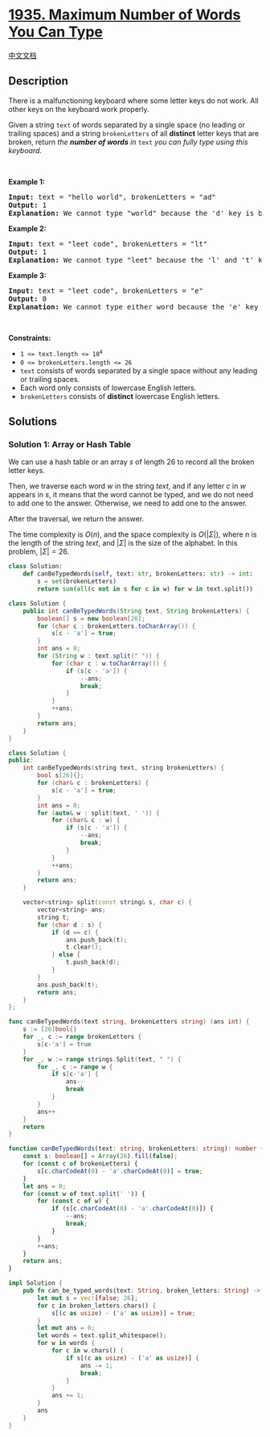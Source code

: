 # [1935. Maximum Number of Words You Can Type](https://leetcode.com/problems/maximum-number-of-words-you-can-type)

[中文文档](./solution/1900-1999/1935.Maximum%20Number%20of%20Words%20You%20Can%20Type/README.md)

<!-- tags:Hash Table,String -->

## Description

<p>There is a malfunctioning keyboard where some letter keys do not work. All other keys on the keyboard work properly.</p>

<p>Given a string <code>text</code> of words separated by a single space (no leading or trailing spaces) and a string <code>brokenLetters</code> of all <strong>distinct</strong> letter keys that are broken, return <em>the <strong>number of words</strong> in</em> <code>text</code> <em>you can fully type using this keyboard</em>.</p>

<p>&nbsp;</p>
<p><strong class="example">Example 1:</strong></p>

<pre>
<strong>Input:</strong> text = &quot;hello world&quot;, brokenLetters = &quot;ad&quot;
<strong>Output:</strong> 1
<strong>Explanation:</strong> We cannot type &quot;world&quot; because the &#39;d&#39; key is broken.
</pre>

<p><strong class="example">Example 2:</strong></p>

<pre>
<strong>Input:</strong> text = &quot;leet code&quot;, brokenLetters = &quot;lt&quot;
<strong>Output:</strong> 1
<strong>Explanation:</strong> We cannot type &quot;leet&quot; because the &#39;l&#39; and &#39;t&#39; keys are broken.
</pre>

<p><strong class="example">Example 3:</strong></p>

<pre>
<strong>Input:</strong> text = &quot;leet code&quot;, brokenLetters = &quot;e&quot;
<strong>Output:</strong> 0
<strong>Explanation:</strong> We cannot type either word because the &#39;e&#39; key is broken.
</pre>

<p>&nbsp;</p>
<p><strong>Constraints:</strong></p>

<ul>
	<li><code>1 &lt;= text.length &lt;= 10<sup>4</sup></code></li>
	<li><code>0 &lt;= brokenLetters.length &lt;= 26</code></li>
	<li><code>text</code> consists of words separated by a single space without any leading or trailing spaces.</li>
	<li>Each word only consists of lowercase English letters.</li>
	<li><code>brokenLetters</code> consists of <strong>distinct</strong> lowercase English letters.</li>
</ul>

## Solutions

### Solution 1: Array or Hash Table

We can use a hash table or an array $s$ of length $26$ to record all the broken letter keys.

Then, we traverse each word $w$ in the string $text$, and if any letter $c$ in $w$ appears in $s$, it means that the word cannot be typed, and we do not need to add one to the answer. Otherwise, we need to add one to the answer.

After the traversal, we return the answer.

The time complexity is $O(n)$, and the space complexity is $O(|\Sigma|)$, where $n$ is the length of the string $text$, and $|\Sigma|$ is the size of the alphabet. In this problem, $|\Sigma|=26$.

<!-- tabs:start -->

```python
class Solution:
    def canBeTypedWords(self, text: str, brokenLetters: str) -> int:
        s = set(brokenLetters)
        return sum(all(c not in s for c in w) for w in text.split())
```

```java
class Solution {
    public int canBeTypedWords(String text, String brokenLetters) {
        boolean[] s = new boolean[26];
        for (char c : brokenLetters.toCharArray()) {
            s[c - 'a'] = true;
        }
        int ans = 0;
        for (String w : text.split(" ")) {
            for (char c : w.toCharArray()) {
                if (s[c - 'a']) {
                    --ans;
                    break;
                }
            }
            ++ans;
        }
        return ans;
    }
}
```

```cpp
class Solution {
public:
    int canBeTypedWords(string text, string brokenLetters) {
        bool s[26]{};
        for (char& c : brokenLetters) {
            s[c - 'a'] = true;
        }
        int ans = 0;
        for (auto& w : split(text, ' ')) {
            for (char& c : w) {
                if (s[c - 'a']) {
                    --ans;
                    break;
                }
            }
            ++ans;
        }
        return ans;
    }

    vector<string> split(const string& s, char c) {
        vector<string> ans;
        string t;
        for (char d : s) {
            if (d == c) {
                ans.push_back(t);
                t.clear();
            } else {
                t.push_back(d);
            }
        }
        ans.push_back(t);
        return ans;
    }
};
```

```go
func canBeTypedWords(text string, brokenLetters string) (ans int) {
	s := [26]bool{}
	for _, c := range brokenLetters {
		s[c-'a'] = true
	}
	for _, w := range strings.Split(text, " ") {
		for _, c := range w {
			if s[c-'a'] {
				ans--
				break
			}
		}
		ans++
	}
	return
}
```

```ts
function canBeTypedWords(text: string, brokenLetters: string): number {
    const s: boolean[] = Array(26).fill(false);
    for (const c of brokenLetters) {
        s[c.charCodeAt(0) - 'a'.charCodeAt(0)] = true;
    }
    let ans = 0;
    for (const w of text.split(' ')) {
        for (const c of w) {
            if (s[c.charCodeAt(0) - 'a'.charCodeAt(0)]) {
                --ans;
                break;
            }
        }
        ++ans;
    }
    return ans;
}
```

```rust
impl Solution {
    pub fn can_be_typed_words(text: String, broken_letters: String) -> i32 {
        let mut s = vec![false; 26];
        for c in broken_letters.chars() {
            s[(c as usize) - ('a' as usize)] = true;
        }
        let mut ans = 0;
        let words = text.split_whitespace();
        for w in words {
            for c in w.chars() {
                if s[(c as usize) - ('a' as usize)] {
                    ans -= 1;
                    break;
                }
            }
            ans += 1;
        }
        ans
    }
}
```

<!-- tabs:end -->

<!-- end -->
